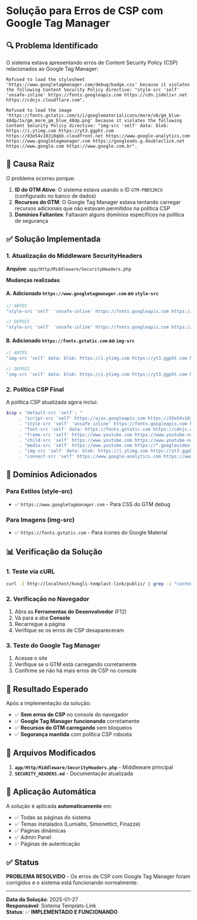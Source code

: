 # Solução para Erros de CSP com Google Tag Manager

## 🔍 **Problema Identificado**

O sistema estava apresentando erros de Content Security Policy (CSP) relacionados ao Google Tag Manager:

```
Refused to load the stylesheet 'https://www.googletagmanager.com/debug/badge.css' because it violates the following Content Security Policy directive: "style-src 'self' 'unsafe-inline' https://fonts.googleapis.com https://cdn.jsdelivr.net https://cdnjs.cloudflare.com".

Refused to load the image 'https://fonts.gstatic.com/s/i/googlematerialicons/more/v6/gm_blue-48dp/1x/gm_more_gm_blue_48dp.png' because it violates the following Content Security Policy directive: "img-src 'self' data: blob: https://i.ytimg.com https://yt3.ggpht.com https://d3e54v103j8qbb.cloudfront.net https://www.google-analytics.com https://www.googletagmanager.com https://googleads.g.doubleclick.net https://www.google.com https://www.google.com.br".
```

## 🎯 **Causa Raiz**

O problema ocorreu porque:

1. **ID do GTM Ativo**: O sistema estava usando o ID `GTM-PBD52KCG` (configurado no banco de dados)
2. **Recursos do GTM**: O Google Tag Manager estava tentando carregar recursos adicionais que não estavam permitidos na política CSP
3. **Domínios Faltantes**: Faltavam alguns domínios específicos na política de segurança

## ✅ **Solução Implementada**

### **1. Atualização do Middleware SecurityHeaders**

**Arquivo**: `app/Http/Middleware/SecurityHeaders.php`

**Mudanças realizadas**:

#### A. Adicionado `https://www.googletagmanager.com` ao `style-src`
```php
// ANTES
"style-src 'self' 'unsafe-inline' https://fonts.googleapis.com https://cdn.jsdelivr.net https://cdnjs.cloudflare.com; "

// DEPOIS  
"style-src 'self' 'unsafe-inline' https://fonts.googleapis.com https://cdn.jsdelivr.net https://cdnjs.cloudflare.com https://www.googletagmanager.com; "
```

#### B. Adicionado `https://fonts.gstatic.com` ao `img-src`
```php
// ANTES
"img-src 'self' data: blob: https://i.ytimg.com https://yt3.ggpht.com https://d3e54v103j8qbb.cloudfront.net https://www.google-analytics.com https://www.googletagmanager.com https://googleads.g.doubleclick.net https://www.google.com https://www.google.com.br; "

// DEPOIS
"img-src 'self' data: blob: https://i.ytimg.com https://yt3.ggpht.com https://d3e54v103j8qbb.cloudfront.net https://www.google-analytics.com https://www.googletagmanager.com https://googleads.g.doubleclick.net https://www.google.com https://www.google.com.br https://fonts.gstatic.com; "
```

### **2. Política CSP Final**

A política CSP atualizada agora inclui:

```php
$csp = "default-src 'self'; "
     . "script-src 'self' https://ajax.googleapis.com https://d3e54v103j8qbb.cloudfront.net https://www.googletagmanager.com https://www.google-analytics.com https://www.gstatic.com https://www.youtube.com https://s.ytimg.com https://cdn.jsdelivr.net https://cdnjs.cloudflare.com https://static.cloudflareinsights.com https://googleads.g.doubleclick.net https://www.googleadservices.com https://www.google.com 'unsafe-inline' 'unsafe-eval'; "
     . "style-src 'self' 'unsafe-inline' https://fonts.googleapis.com https://cdn.jsdelivr.net https://cdnjs.cloudflare.com https://www.googletagmanager.com; "
     . "font-src 'self' data: https://fonts.gstatic.com https://cdnjs.cloudflare.com; "
     . "frame-src 'self' https://www.youtube.com https://www.youtube-nocookie.com https://www.googletagmanager.com https://googleads.g.doubleclick.net https://www.google.com https://www.google.com.br; "
     . "child-src 'self' https://www.youtube.com https://www.youtube-nocookie.com https://www.googletagmanager.com https://googleads.g.doubleclick.net https://www.google.com https://www.google.com.br; "
     . "media-src 'self' https://www.youtube.com https://*.googlevideo.com; "
     . "img-src 'self' data: blob: https://i.ytimg.com https://yt3.ggpht.com https://d3e54v103j8qbb.cloudfront.net https://www.google-analytics.com https://www.googletagmanager.com https://googleads.g.doubleclick.net https://www.google.com https://www.google.com.br https://fonts.gstatic.com; "
     . "connect-src 'self' https://www.google-analytics.com https://www.googletagmanager.com https://www.youtube.com https://s.ytimg.com https://www.google.com https://cdn.jsdelivr.net https://cdnjs.cloudflare.com https://www.gstatic.com https://googleads.g.doubleclick.net https://www.googleadservices.com https://static.cloudflareinsights.com;";
```

## 🔧 **Domínios Adicionados**

### **Para Estilos (style-src)**
- ✅ `https://www.googletagmanager.com` - Para CSS do GTM debug

### **Para Imagens (img-src)**  
- ✅ `https://fonts.gstatic.com` - Para ícones do Google Material

## 📊 **Verificação da Solução**

### **1. Teste via cURL**
```bash
curl -I http://localhost/hoogli-templast-link/public/ | grep -i "content-security-policy"
```

### **2. Verificação no Navegador**
1. Abra as **Ferramentas do Desenvolvedor** (F12)
2. Vá para a aba **Console**
3. Recarregue a página
4. Verifique se os erros de CSP desapareceram

### **3. Teste do Google Tag Manager**
1. Acesse o site
2. Verifique se o GTM está carregando corretamente
3. Confirme se não há mais erros de CSP no console

## 🎯 **Resultado Esperado**

Após a implementação da solução:

- ✅ **Sem erros de CSP** no console do navegador
- ✅ **Google Tag Manager funcionando** corretamente
- ✅ **Recursos do GTM carregando** sem bloqueios
- ✅ **Segurança mantida** com política CSP robusta

## 📝 **Arquivos Modificados**

1. **`app/Http/Middleware/SecurityHeaders.php`** - Middleware principal
2. **`SECURITY_HEADERS.md`** - Documentação atualizada

## 🔄 **Aplicação Automática**

A solução é aplicada **automaticamente** em:
- ✅ Todas as páginas do sistema
- ✅ Temas instalados (Lumialto, Simonettict, Finazze)
- ✅ Páginas dinâmicas
- ✅ Admin Panel
- ✅ Páginas de autenticação

## ✅ **Status**

**PROBLEMA RESOLVIDO** - Os erros de CSP com Google Tag Manager foram corrigidos e o sistema está funcionando normalmente.

---

**Data da Solução**: 2025-01-27  
**Responsável**: Sistema Templats-Link  
**Status**: ✅ **IMPLEMENTADO E FUNCIONANDO**

